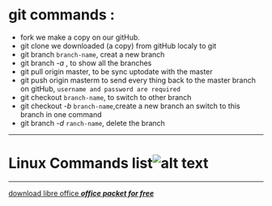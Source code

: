 # **git commands :**
+ fork  we make a copy on our gitHub.
+ git clone we downloaded (a copy) from gitHub localy to git
+ git branch `branch-name`, creat a new branch
+ git branch *-a* , to show all the branches
+ git pull origin master, to be sync uptodate with the master
+ git push origin masterm to send every thing back to the master branch on gitHub, `username and password are required`
+ git checkout `branch-name`, to switch to other branch
+ git checkout *-b* `branch-name`,create a new branch an switch to this branch in one command
+ git branch *-d* `ranch-name`, delete the branch
***
# Linux Commands list![alt text](https://media.cheatography.com/storage/thumb/davechild_linux-command-line.750.jpg?last=1463102294)
***
[download libre office  **_office packet for free_**](https://www.libreoffice.org/download/download/) 
